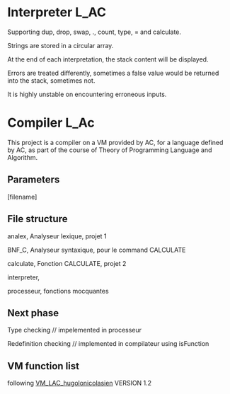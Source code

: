 # Interpreter L_AC

Supporting dup, drop, swap, ., count, type, = and calculate.

Strings are stored in a circular array.

At the end of each interpretation, the stack content will be displayed.

Errors are treated differently, sometimes a false value would be returned into the stack, sometimes not.

It is highly unstable on encountering erroneous inputs.

# Compiler L_Ac

This project is a compiler on a VM provided by AC,
for a language defined by AC,
as part of the course of Theory of Programming Language and Algorithm.

## Parameters

[filename]


## File structure

analex, Analyseur lexique, projet 1

BNF_C, Analyseur syntaxique, pour le command CALCULATE

calculate, Fonction CALCULATE, projet 2

interpreter, 

processeur, fonctions mocquantes

## Next phase

Type checking // impelemented in processeur

Redefinition checking // implemented in compilateur using isFunction

## VM function list
following [VM_LAC_hugolonicolasien](https://github.com/SPEITCoder/VM_LAC_hugolonicolasien) VERSION 1.2